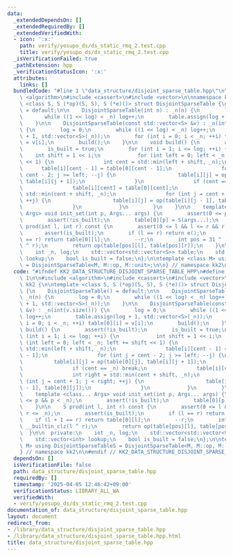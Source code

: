 ```yaml
---
data:
  _extendedDependsOn: []
  _extendedRequiredBy: []
  _extendedVerifiedWith:
  - icon: ':x:'
    path: verify/yosupo_ds/ds_static_rmq_2.test.cpp
    title: verify/yosupo_ds/ds_static_rmq_2.test.cpp
  _isVerificationFailed: true
  _pathExtension: hpp
  _verificationStatusIcon: ':x:'
  attributes:
    links: []
  bundledCode: "#line 1 \"data_structure/disjoint_sparse_table.hpp\"\n\n\n\n#include\
    \ <algorithm>\n#include <cassert>\n#include <vector>\n\nnamespace kk2 {\n\ntemplate\
    \ <class S, S (*op)(S, S), S (*e)()> struct DisjointSparseTable {\n    DisjointSparseTable()\
    \ = default;\n\n    DisjointSparseTable(int n) : _n(n) {\n        log = 0;\n \
    \       while ((1 << log) < _n) log++;\n        table.assign(log + 1, std::vector<S>(_n));\n\
    \    }\n\n    DisjointSparseTable(const std::vector<S> &v) : _n(int(v.size()))\
    \ {\n        log = 0;\n        while ((1 << log) < _n) log++;\n        table.assign(log\
    \ + 1, std::vector<S>(_n));\n        for (int i = 0; i < _n; ++i) table[0][i]\
    \ = v[i];\n        build();\n    }\n\n    void build() {\n        assert(!is_built);\n\
    \        is_built = true;\n        for (int i = 1; i <= log; ++i) {\n        \
    \    int shift = 1 << i;\n            for (int left = 0; left < _n; left += shift\
    \ << 1) {\n                int cent = std::min(left + shift, _n);\n          \
    \      table[i][cent - 1] = table[0][cent - 1];\n                for (int j =\
    \ cent - 2; j >= left; --j) {\n                    table[i][j] = op(table[0][j],\
    \ table[i][j + 1]);\n                }\n                if (cent == _n) break;\n\
    \                table[i][cent] = table[0][cent];\n                int right =\
    \ std::min(cent + shift, _n);\n                for (int j = cent + 1; j < right;\
    \ ++j) {\n                    table[i][j] = op(table[i][j - 1], table[0][j]);\n\
    \                }\n            }\n        }\n    }\n\n    template <class...\
    \ Args> void init_set(int p, Args... args) {\n        assert(0 <= p && p < _n);\n\
    \        assert(!is_built);\n        table[0][p] = S(args...);\n    }\n\n    S\
    \ prod(int l, int r) const {\n        assert(0 <= l && l <= r && r <= _n);\n \
    \       assert(is_built);\n        if (l == r) return e();\n        if (l + 1\
    \ == r) return table[0][l];\n        --r;\n        int pos = 31 ^ __builtin_clz(l\
    \ ^ r);\n        return op(table[pos][l], table[pos][r]);\n    }\n\n  private:\n\
    \    int _n, log;\n    std::vector<std::vector<S>> table;\n    std::vector<int>\
    \ lookup;\n    bool is_built = false;\n};\n\ntemplate <class M> using DisjointSparseTableS\
    \ = DisjointSparseTable<M, M::op, M::unit>;\n\n} // namespace kk2\n\n\n"
  code: "#ifndef KK2_DATA_STRUCTURE_DISJOINT_SPARSE_TABLE_HPP\n#define KK2_DATA_STRUCTURE_DISJOINT_SPARSE_TABLE_HPP\
    \ 1\n\n#include <algorithm>\n#include <cassert>\n#include <vector>\n\nnamespace\
    \ kk2 {\n\ntemplate <class S, S (*op)(S, S), S (*e)()> struct DisjointSparseTable\
    \ {\n    DisjointSparseTable() = default;\n\n    DisjointSparseTable(int n) :\
    \ _n(n) {\n        log = 0;\n        while ((1 << log) < _n) log++;\n        table.assign(log\
    \ + 1, std::vector<S>(_n));\n    }\n\n    DisjointSparseTable(const std::vector<S>\
    \ &v) : _n(int(v.size())) {\n        log = 0;\n        while ((1 << log) < _n)\
    \ log++;\n        table.assign(log + 1, std::vector<S>(_n));\n        for (int\
    \ i = 0; i < _n; ++i) table[0][i] = v[i];\n        build();\n    }\n\n    void\
    \ build() {\n        assert(!is_built);\n        is_built = true;\n        for\
    \ (int i = 1; i <= log; ++i) {\n            int shift = 1 << i;\n            for\
    \ (int left = 0; left < _n; left += shift << 1) {\n                int cent =\
    \ std::min(left + shift, _n);\n                table[i][cent - 1] = table[0][cent\
    \ - 1];\n                for (int j = cent - 2; j >= left; --j) {\n          \
    \          table[i][j] = op(table[0][j], table[i][j + 1]);\n                }\n\
    \                if (cent == _n) break;\n                table[i][cent] = table[0][cent];\n\
    \                int right = std::min(cent + shift, _n);\n                for\
    \ (int j = cent + 1; j < right; ++j) {\n                    table[i][j] = op(table[i][j\
    \ - 1], table[0][j]);\n                }\n            }\n        }\n    }\n\n\
    \    template <class... Args> void init_set(int p, Args... args) {\n        assert(0\
    \ <= p && p < _n);\n        assert(!is_built);\n        table[0][p] = S(args...);\n\
    \    }\n\n    S prod(int l, int r) const {\n        assert(0 <= l && l <= r &&\
    \ r <= _n);\n        assert(is_built);\n        if (l == r) return e();\n    \
    \    if (l + 1 == r) return table[0][l];\n        --r;\n        int pos = 31 ^\
    \ __builtin_clz(l ^ r);\n        return op(table[pos][l], table[pos][r]);\n  \
    \  }\n\n  private:\n    int _n, log;\n    std::vector<std::vector<S>> table;\n\
    \    std::vector<int> lookup;\n    bool is_built = false;\n};\n\ntemplate <class\
    \ M> using DisjointSparseTableS = DisjointSparseTable<M, M::op, M::unit>;\n\n\
    } // namespace kk2\n\n#endif // KK2_DATA_STRUCTURE_DISJOINT_SPARSE_TABLE_HPP\n"
  dependsOn: []
  isVerificationFile: false
  path: data_structure/disjoint_sparse_table.hpp
  requiredBy: []
  timestamp: '2025-04-05 12:46:42+09:00'
  verificationStatus: LIBRARY_ALL_WA
  verifiedWith:
  - verify/yosupo_ds/ds_static_rmq_2.test.cpp
documentation_of: data_structure/disjoint_sparse_table.hpp
layout: document
redirect_from:
- /library/data_structure/disjoint_sparse_table.hpp
- /library/data_structure/disjoint_sparse_table.hpp.html
title: data_structure/disjoint_sparse_table.hpp
---
```

